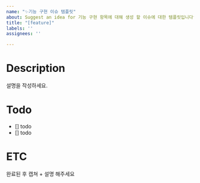 ```yaml
---
name: "✨기능 구현 이슈 템플릿"
about: Suggest an idea for 기능 구현 항목에 대해 생성 할 이슈에 대한 템플릿입니다this project
title: "[feature]"
labels: ''
assignees: ''

---
```


# Description
설명을 작성하세요.

# Todo
 - [] todo
 - [] todo

# ETC
완료된 후 캡쳐 + 설명 해주세요
